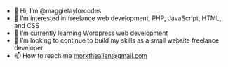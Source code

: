 - 👋 Hi, I’m @maggietaylorcodes
- 👀 I’m interested in freelance web development, PHP, JavaScript, HTML, and CSS
- 🌱 I’m currently learning Wordpress web development
- 💞️ I’m looking to continue to build my skills as a small website freelance developer
- 📫 How to reach me morkthealien@gmail.com

<!---
maggietaylorcodes/maggietaylorcodes is a ✨ special ✨ repository because its `README.md` (this file) appears on your GitHub profile.
You can click the Preview link to take a look at your changes.
--->

